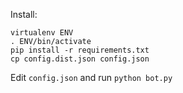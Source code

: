 Install:

    virtualenv ENV
    . ENV/bin/activate
    pip install -r requirements.txt
    cp config.dist.json config.json

Edit `config.json` and run `python bot.py`

